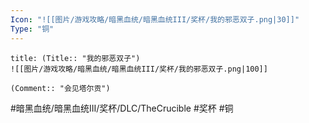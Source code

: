 ```yaml
---
Icon: "![[图片/游戏攻略/暗黑血统/暗黑血统III/奖杯/我的邪恶双子.png|30]]"
Type: "铜"
---
```

```ad-common-bronze-trophy
title: (Title:: "我的邪恶双子")
![[图片/游戏攻略/暗黑血统/暗黑血统III/奖杯/我的邪恶双子.png|100]]

(Comment:: "会见塔尔贡")
```

#暗黑血统/暗黑血统III/奖杯/DLC/TheCrucible #奖杯 #铜
